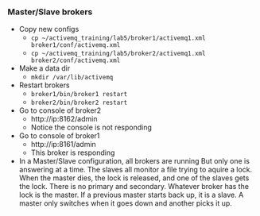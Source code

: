 ### Master/Slave brokers
  * Copy new configs
    * `cp ~/activemq_training/lab5/broker1/activemq1.xml broker1/conf/activemq.xml`
    * `cp ~/activemq_training/lab5/broker2/activemq1.xml broker2/conf/activemq.xml`
  * Make a data dir
    * `mkdir /var/lib/activemq`
  * Restart brokers
    * `broker1/bin/broker1 restart`
    * `broker2/bin/broker2 restart`
  * Go to console of broker2
    * http://ip:8162/admin
    * Notice the console is not responding
  * Go to console of broker1
    * http://ip:8161/admin
    * This broker is responding
  * In a Master/Slave configuration, all brokers are running
  But only one is answering at a time.
  The slaves all monitor a file trying to aquire a lock.
  When the master dies, the lock is released, and one of the slaves gets the lock.
  There is no primary and secondary.
  Whatever broker has the lock is the master. If a previous master starts back up, it is a slave.
  A master only switches when it goes down and another picks it up.